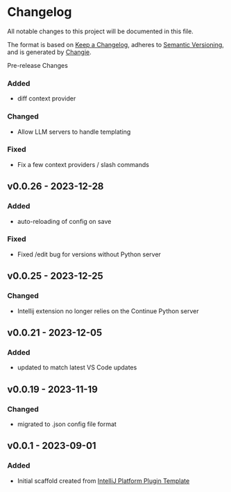 # Changelog
All notable changes to this project will be documented in this file.

The format is based on [Keep a Changelog](https://keepachangelog.com/en/1.0.0/),
adheres to [Semantic Versioning](https://semver.org/spec/v2.0.0.html),
and is generated by [Changie](https://github.com/miniscruff/changie).


Pre-release Changes
### Added
* diff context provider
### Changed
* Allow LLM servers to handle templating
### Fixed
* Fix a few context providers / slash commands

## v0.0.26 - 2023-12-28
### Added
* auto-reloading of config on save
### Fixed
* Fixed /edit bug for versions without Python server

## v0.0.25 - 2023-12-25

### Changed

- Intellij extension no longer relies on the Continue Python server

## v0.0.21 - 2023-12-05

### Added

- updated to match latest VS Code updates

## v0.0.19 - 2023-11-19

### Changed

- migrated to .json config file format

## v0.0.1 - 2023-09-01

### Added

- Initial scaffold created from [IntelliJ Platform Plugin Template](https://github.com/JetBrains/intellij-platform-plugin-template)
